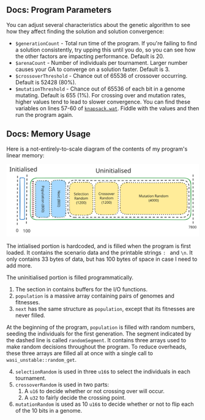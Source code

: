 <!-- Cut and pasted from its previous source -->

## Docs: Program Parameters

You can adjust several characteristics about the genetic algorithm to see how they affect finding the solution and solution convergence:
- `$generationCount` - Total run time of the program. If you're failing to find a solution consistently, try upping this until you do, so you can see how the other factors are impacting performance. Default is 20.
- `$arenaCount` - Number of individuals per tournament. Larger number causes your GA to converge on a solution faster. Default is 3.
- `$crossoverThreshold` - Chance out of 65536 of crossover occurring. Default is 52428 (80%).
- `$mutationThreshold` - Chance out of 65536 of each bit in a genome mutating. Default is 655 (1%).
For crossing over and mutation rates, higher values tend to lead to slower convergence.
You can find these variables on lines 57-60 of [`knapsack.wat`](knapsack.wat).
Fiddle with the values and then run the program again.

## Docs: Memory Usage

Here is a not-entirely-to-scale diagram of the contents of my program's linear memory:

![Only a tiny portion of the memory is initialised](docs/memory.svg)

The intialised portion is hardcoded, and is filled when the program is first loaded.
It contains the scenario data and the printable strings `: ` and `\n`.
It only contains 33 bytes of data, but has 100 bytes of space in case I need to add more.

The uninitialised portion is filled programmatically.
1. The section in contains buffers for the I/O functions.
2. `population` is a massive array containing pairs of genomes and fitnesses.
3. `next` has the same structure as `population`, except that its fitnesses are never filled.

At the beginning of the program, `population` is filled with random numbers,
seeding the individuals for the first generation.
The segment indicated by the dashed line is called `randomSegment`.
It contains three arrays used to make random decisions throughout the program.
To reduce overheads, these three arrays are filled all at once with a single call to `wasi_unstable::random_get`.

4. `selectionRandom` is used in three `u16`s to select the individuals in each tournament.
5. `crossoverRandom` is used in two parts:
    1. A `u16` to decide whether or not crossing over will occur.
    2. A `u32` to fairly decide the crossing point.
6. `mutationRandom` is used as 10 `u16`s to decide whether or not to flip each of the 10 bits in a genome.
